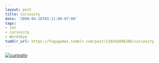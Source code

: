 ```yaml
---
layout: post
title: Curiosity
date: '2008-04-28T03:11:00-07:00'
tags:
- cat
- curiosity
- WordsEye
tumblr_url: https://fugugames.tumblr.com/post/110242896206/curiosity
---
```

[![](http://itshardtofondlepenguins.com/wp-content/uploads/2008/04/curiosity.jpg "curiosity")](http://itshardtofondlepenguins.com/wp-content/uploads/2008/04/curiosity.jpg)
